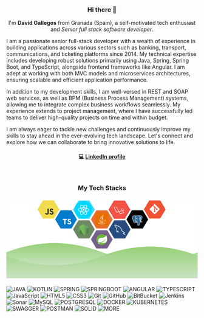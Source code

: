 <h3 align="center"> Hi there 👋</h3>

<p align="center">
I'm <strong>David Gallegos</strong> from Granada (Spain), a self-motivated tech enthusiast and <em>Senior full stack software developer</em>.
</p>

<p >
I am a passionate senior full-stack developer with a wealth of experience in building applications across various sectors such as banking, transport, communications, and ticketing platforms since 2014. My technical expertise includes developing robust solutions primarily using Java, Spring, Spring Boot, and TypeScript, alongside frontend frameworks like Angular. I am adept at working with both MVC models and microservices architectures, ensuring scalable and efficient application performance.
  
In addition to my development skills, I am well-versed in REST and SOAP web services, as well as BPM (Business Process Management) systems, allowing me to integrate complex business workflows seamlessly. My experience extends to project management, where I have successfully led teams to deliver high-quality projects on time and within budget.

I am always eager to tackle new challenges and continuously improve my skills to stay ahead in the ever-evolving tech landscape. Let's connect and explore how we can collaborate to bring innovative solutions to life.
</p>



<h4 align="center">
💻 <a href="https://es.linkedin.com/in/david-gallegos-s%C3%A1nchez-25386948">LinkedIn profile</a>
</h4>

<br/>
<h3 align="center">
My Tech Stacks
</h3>

<h3 align="center">
<img src="https://github.com/DavidGallegosSanchez/DavidGallegosSanchez/blob/main/assets/Background_Profile.png" alt="stacks"/>
</h3>


![JAVA](https://img.shields.io/badge/Java-ED8B00?logo=openjdk&logoColor=white)
![KOTLIN](https://img.shields.io/badge/-kotlin-silver?style=flat-square&logo=kotlin&logoColor=white)
![SPRING](https://img.shields.io/badge/-Spring-green?style=flat-square&logo=Spring&logoColor=white)
![SPRINGBOOT](https://img.shields.io/badge/SpringBoot-32CD32?logo=springBoot&logoColor=white)
![ANGULAR](https://img.shields.io/badge/Angular-red?logo=angular)
![TYPESCRIPT](https://shields.io/badge/TypeScript-3178C6?logo=TypeScript&logoColor=FFF&style=flat-square)
![JavaScript](https://img.shields.io/badge/-JavaScript-%23F7DF1C?style=flat-square&logo=javascript&logoColor=000000&labelColor=%23F7DF1C&color=%23FFCE5A)
![HTML5](https://img.shields.io/badge/-HTML5-%23E44D27?style=flat-square&logo=html5&logoColor=ffffff)
![CSS3](https://img.shields.io/badge/-CSS3-%231572B6?style=flat-square&logo=css3)
![Git](https://img.shields.io/badge/-Git-%23F05032?style=flat-square&logo=git&logoColor=%23ffffff)
![GitHub](https://img.shields.io/badge/-Github-%FF23FF?style=flat-square&logo=github&logoColor=%FF23FF)
![BitBucket](https://img.shields.io/badge/-bitbucket-%23F05032?style=flat-square&logo=bitbucket&logoColor=%23ffffff)
![Jenkins](https://img.shields.io/badge/-jenkins-%231572B6?style=flat-square&logo=jenkins&logoColor=white)
![Sonar](https://img.shields.io/badge/-sonar-red?style=flat-square&logo=sonar&logoColor=white)
![MySQL](https://img.shields.io/badge/-Mysql-orange?style=flat-square&logo=Mysql&logoColor=white)
![POSTGRESQL](https://img.shields.io/badge/-PostgreSQL-blue?style=flat-square&logo=PostgreSQL&logoColor=white)
![DOCKER](https://img.shields.io/badge/docker-blue?style=flat-square&logo=docker&logoColor=white)
![KUBERNETES](https://img.shields.io/badge/kubernetes-grey?style=flat-square&logo=kubernetes&logoColor=white)
![SWAGGER](https://img.shields.io/badge/swagger-green?style=flat-square&logo=swagger&logoColor=white)
![POSTMAN](https://img.shields.io/badge/postman-orange?style=flat-square&logo=postman&logoColor=white)
![SOLID](https://img.shields.io/badge/solid_principles-purple?style=flat-square&logo=solid&logoColor=white)
![MORE](https://img.shields.io/badge/more...-red?style=flat-square)
